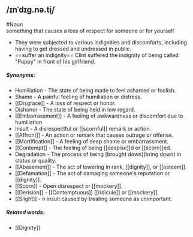 ## /ɪnˈdɪɡ.nə.t̬i/  
#Noun  
something that causes a loss of respect for someone or for yourself

- They were subjected to various indignities and discomforts, including  having to get dressed and undressed in public.
- ==suffer an indignity==
Clint suffered the indignity of being called "Puppy" in front of his girlfriend.

##### Synonyms:
- Humiliation - The state of being made to feel ashamed or foolish.
- Shame - A painful feeling of humiliation or distress.
- [[Disgrace]] - A loss of respect or honor.
- Dishonor - The state of being held in low regard.
- [[Embarrassment]] - A feeling of awkwardness or discomfort due to humiliation.
- Insult - A disrespectful or [[scornful]] remark or action.
- [[Affront]] - An action or remark that causes outrage or offense.
- [[Mortification]] - A feeling of deep shame or embarrassment.
- [[Contempt]] - The feeling of being [[despise]]d or [[scorn]]ed.
- Degradation - The process of being [brought down](bring down) in status or quality.
- [[Abasement]] - The act of lowering in rank, [[dignity]], or [[esteem]].
- [[Defamation]] - The act of damaging someone's reputation or [[dignity]].
- [[Scorn]] - Open disrespect or [[mockery]].
- [[Derision]] - [[Contemptuous]] [[ridicule]] or [[mockery]].
- [[Slight]] - n insult caused by treating someone as unimportant.

##### Related words:
- [[Dignity]]